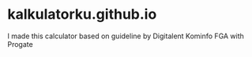 # kalkulatorku.github.io
I made this calculator based on guideline by Digitalent Kominfo FGA with Progate
